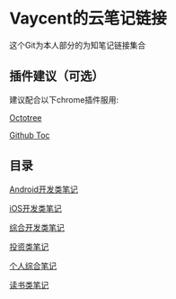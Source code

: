 # Vaycent的云笔记链接

这个Git为本人部分的为知笔记链接集合

## 插件建议（可选）
建议配合以下chrome插件服用:

[Octotree](https://chrome.google.com/webstore/detail/octotree/bkhaagjahfmjljalopjnoealnfndnagc)

[Github Toc](https://chrome.google.com/webstore/detail/github-toc/nalkpgbfaadkpckoadhlkihofnbhfhek)


## 目录

[Android开发类笔记](https://github.com/Vaycent/VaycentNotes/blob/master/Android%E5%BC%80%E5%8F%91/Android%E5%BC%80%E5%8F%91%E7%AC%94%E8%AE%B0.md)

[iOS开发类笔记](https://github.com/Vaycent/VaycentNotes/blob/master/iOS开发/iOS开发笔记.md)

[综合开发类笔记](https://github.com/Vaycent/VaycentNotes/blob/master/%E7%BB%BC%E5%90%88%E5%BC%80%E5%8F%91/%E7%BB%BC%E5%90%88%E5%BC%80%E5%8F%91%E7%AC%94%E8%AE%B0.md)

[投资类笔记](https://github.com/Vaycent/VaycentNotes/blob/master/%E6%8A%95%E8%B5%84/%E6%8A%95%E8%B5%84%E7%AC%94%E8%AE%B0.md)

[个人综合笔记](https://github.com/Vaycent/VaycentNotes/blob/master/%E4%B8%AA%E4%BA%BA%E7%BB%BC%E5%90%88/%E4%B8%AA%E4%BA%BA%E7%BB%BC%E5%90%88%E7%AC%94%E8%AE%B0.md)

[读书类笔记](https://github.com/Vaycent/VaycentNotes/blob/master/%E8%AF%BB%E4%B9%A6/%E8%AF%BB%E4%B9%A6%E7%AC%94%E8%AE%B0.md)